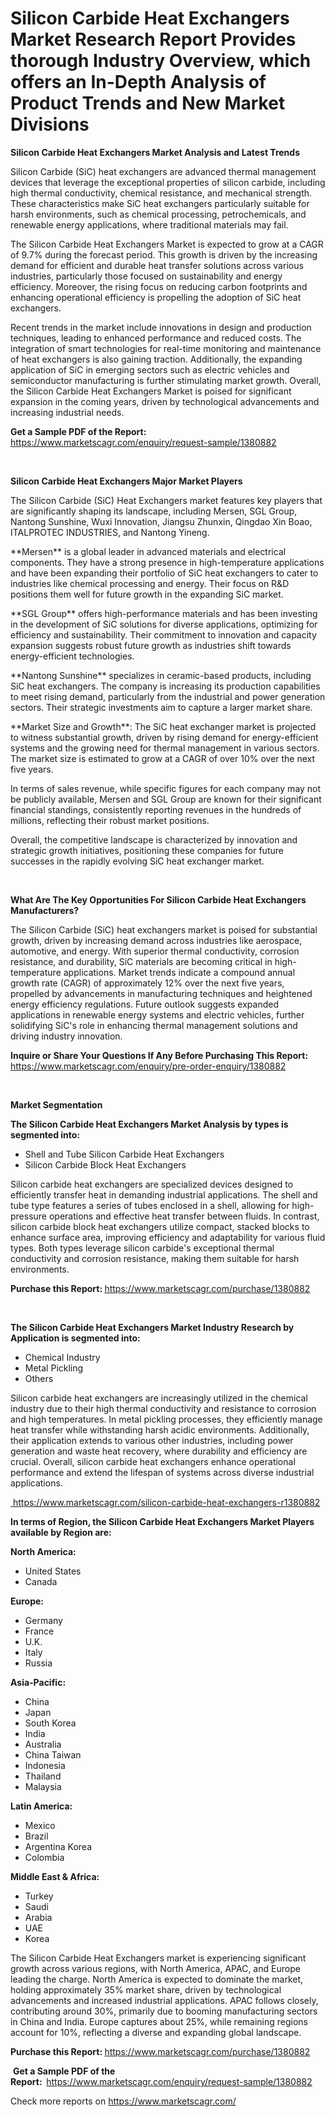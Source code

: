 <p><h1>Silicon Carbide Heat Exchangers Market Research Report Provides thorough Industry Overview, which offers an In-Depth Analysis of Product Trends and New Market Divisions</h1></p><p><strong>Silicon Carbide Heat Exchangers Market Analysis and Latest Trends</strong></p>
<p><p>Silicon Carbide (SiC) heat exchangers are advanced thermal management devices that leverage the exceptional properties of silicon carbide, including high thermal conductivity, chemical resistance, and mechanical strength. These characteristics make SiC heat exchangers particularly suitable for harsh environments, such as chemical processing, petrochemicals, and renewable energy applications, where traditional materials may fail.</p><p>The Silicon Carbide Heat Exchangers Market is expected to grow at a CAGR of 9.7% during the forecast period. This growth is driven by the increasing demand for efficient and durable heat transfer solutions across various industries, particularly those focused on sustainability and energy efficiency. Moreover, the rising focus on reducing carbon footprints and enhancing operational efficiency is propelling the adoption of SiC heat exchangers.</p><p>Recent trends in the market include innovations in design and production techniques, leading to enhanced performance and reduced costs. The integration of smart technologies for real-time monitoring and maintenance of heat exchangers is also gaining traction. Additionally, the expanding application of SiC in emerging sectors such as electric vehicles and semiconductor manufacturing is further stimulating market growth. Overall, the Silicon Carbide Heat Exchangers Market is poised for significant expansion in the coming years, driven by technological advancements and increasing industrial needs.</p></p>
<p><strong>Get a Sample PDF of the Report:&nbsp;</strong> <a href="https://www.marketscagr.com/enquiry/request-sample/1380882?utm_campaign=3553&utm_medium=2&utm_source=Github&utm_content=ia&utm_term=08042025&utm_id=silicon-carbide-heat-exchangers">https://www.marketscagr.com/enquiry/request-sample/1380882</a></p>
<p>&nbsp;</p>
<p><strong>Silicon Carbide Heat Exchangers Major Market Players</strong></p>
<p><p>The Silicon Carbide (SiC) Heat Exchangers market features key players that are significantly shaping its landscape, including Mersen, SGL Group, Nantong Sunshine, Wuxi Innovation, Jiangsu Zhunxin, Qingdao Xin Boao, ITALPROTEC INDUSTRIES, and Nantong Yineng. </p><p>**Mersen** is a global leader in advanced materials and electrical components. They have a strong presence in high-temperature applications and have been expanding their portfolio of SiC heat exchangers to cater to industries like chemical processing and energy. Their focus on R&D positions them well for future growth in the expanding SiC market.</p><p>**SGL Group** offers high-performance materials and has been investing in the development of SiC solutions for diverse applications, optimizing for efficiency and sustainability. Their commitment to innovation and capacity expansion suggests robust future growth as industries shift towards energy-efficient technologies.</p><p>**Nantong Sunshine** specializes in ceramic-based products, including SiC heat exchangers. The company is increasing its production capabilities to meet rising demand, particularly from the industrial and power generation sectors. Their strategic investments aim to capture a larger market share.</p><p>**Market Size and Growth**: The SiC heat exchanger market is projected to witness substantial growth, driven by rising demand for energy-efficient systems and the growing need for thermal management in various sectors. The market size is estimated to grow at a CAGR of over 10% over the next five years.</p><p>In terms of sales revenue, while specific figures for each company may not be publicly available, Mersen and SGL Group are known for their significant financial standings, consistently reporting revenues in the hundreds of millions, reflecting their robust market positions.</p><p>Overall, the competitive landscape is characterized by innovation and strategic growth initiatives, positioning these companies for future successes in the rapidly evolving SiC heat exchanger market.</p></p>
<p>&nbsp;</p>
<p><strong>What Are The Key Opportunities For Silicon Carbide Heat Exchangers Manufacturers?</strong></p>
<p><p>The Silicon Carbide (SiC) heat exchangers market is poised for substantial growth, driven by increasing demand across industries like aerospace, automotive, and energy. With superior thermal conductivity, corrosion resistance, and durability, SiC materials are becoming critical in high-temperature applications. Market trends indicate a compound annual growth rate (CAGR) of approximately 12% over the next five years, propelled by advancements in manufacturing techniques and heightened energy efficiency regulations. Future outlook suggests expanded applications in renewable energy systems and electric vehicles, further solidifying SiC's role in enhancing thermal management solutions and driving industry innovation.</p></p>
<p><strong>Inquire or Share Your Questions If Any Before Purchasing This Report:</strong> <a href="https://www.marketscagr.com/enquiry/pre-order-enquiry/1380882?utm_campaign=3553&utm_medium=2&utm_source=Github&utm_content=ia&utm_term=08042025&utm_id=silicon-carbide-heat-exchangers">https://www.marketscagr.com/enquiry/pre-order-enquiry/1380882</a></p>
<p>&nbsp;</p>
<p><strong>Market Segmentation</strong></p>
<p><strong>The Silicon Carbide Heat Exchangers Market Analysis by types is segmented into:</strong></p>
<p><ul><li>Shell and Tube Silicon Carbide Heat Exchangers</li><li>Silicon Carbide Block Heat Exchangers</li></ul></p>
<p><p>Silicon carbide heat exchangers are specialized devices designed to efficiently transfer heat in demanding industrial applications. The shell and tube type features a series of tubes enclosed in a shell, allowing for high-pressure operations and effective heat transfer between fluids. In contrast, silicon carbide block heat exchangers utilize compact, stacked blocks to enhance surface area, improving efficiency and adaptability for various fluid types. Both types leverage silicon carbide's exceptional thermal conductivity and corrosion resistance, making them suitable for harsh environments.</p></p>
<p><strong>Purchase this Report:&nbsp;</strong><a href="https://www.marketscagr.com/purchase/1380882?utm_campaign=3553&utm_medium=2&utm_source=Github&utm_content=ia&utm_term=08042025&utm_id=silicon-carbide-heat-exchangers">https://www.marketscagr.com/purchase/1380882</a></p>
<p>&nbsp;</p>
<p><strong>The Silicon Carbide Heat Exchangers Market Industry Research by Application is segmented into:</strong></p>
<p><ul><li>Chemical Industry</li><li>Metal Pickling</li><li>Others</li></ul></p>
<p><p>Silicon carbide heat exchangers are increasingly utilized in the chemical industry due to their high thermal conductivity and resistance to corrosion and high temperatures. In metal pickling processes, they efficiently manage heat transfer while withstanding harsh acidic environments. Additionally, their application extends to various other industries, including power generation and waste heat recovery, where durability and efficiency are crucial. Overall, silicon carbide heat exchangers enhance operational performance and extend the lifespan of systems across diverse industrial applications.</p></p>
<p><a href="https://www.marketscagr.com/silicon-carbide-heat-exchangers-r1380882?utm_campaign=3553&utm_medium=2&utm_source=Github&utm_content=ia&utm_term=08042025&utm_id=silicon-carbide-heat-exchangers">&nbsp;https://www.marketscagr.com/silicon-carbide-heat-exchangers-r1380882</a></p>
<p><strong>In terms of Region, the Silicon Carbide Heat Exchangers Market Players available by Region are:</strong></p>
<p>
    <p> <strong> North America: </strong>
        <ul>
            <li>United States</li>
            <li>Canada</li>
        </ul>
        </p> 
    <p> <strong> Europe: </strong>
        <ul>
            <li>Germany</li>
            <li>France</li>
            <li>U.K.</li>
            <li>Italy</li>
            <li>Russia</li>
        </ul>
        </p> 
    <p> <strong> Asia-Pacific: </strong>
        <ul>
            <li>China</li>
            <li>Japan</li>
            <li>South Korea</li>
            <li>India</li>
            <li>Australia</li>
            <li>China Taiwan</li>
            <li>Indonesia</li>
            <li>Thailand</li>
            <li>Malaysia</li>
        </ul>
        </p> 
    <p> <strong> Latin America: </strong>
        <ul>
            <li>Mexico</li>
            <li>Brazil</li>
            <li>Argentina Korea</li>
            <li>Colombia</li>
        </ul>
        </p> 
    <p> <strong> Middle East & Africa: </strong>
        <ul>
            <li>Turkey</li>
            <li>Saudi</li>
            <li>Arabia</li>
            <li>UAE</li>
            <li>Korea</li>
        </ul>
    </p>
    </p>
<p><p>The Silicon Carbide Heat Exchangers market is experiencing significant growth across various regions, with North America, APAC, and Europe leading the charge. North America is expected to dominate the market, holding approximately 35% market share, driven by technological advancements and increased industrial applications. APAC follows closely, contributing around 30%, primarily due to booming manufacturing sectors in China and India. Europe captures about 25%, while remaining regions account for 10%, reflecting a diverse and expanding global landscape.</p></p>
<p><strong>Purchase this Report: </strong><a href="https://www.marketscagr.com/purchase/1380882?utm_campaign=3553&utm_medium=2&utm_source=Github&utm_content=ia&utm_term=08042025&utm_id=silicon-carbide-heat-exchangers">https://www.marketscagr.com/purchase/1380882</a></p>
<p>&nbsp;<strong>Get a Sample PDF of the Report:&nbsp;&nbsp;</strong><a href="https://www.marketscagr.com/enquiry/request-sample/1380882?utm_campaign=3553&utm_medium=2&utm_source=Github&utm_content=ia&utm_term=08042025&utm_id=silicon-carbide-heat-exchangers">https://www.marketscagr.com/enquiry/request-sample/1380882</a></p>
<p><strong></strong></p>
<p>Check more reports on <a href="https://www.marketscagr.com/?utm_campaign=3553&utm_medium=2&utm_source=Github&utm_content=ia&utm_term=08042025&utm_id=silicon-carbide-heat-exchangers">https://www.marketscagr.com/</a></p>